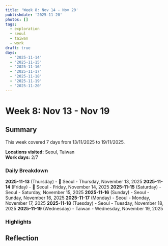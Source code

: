 ```yaml
---
title: 'Week 8: Nov 14 - Nov 20'
publishdate: '2025-11-20'
photos: []
tags:
  - exploration
  - seoul
  - taiwan
  - work
draft: true
days:
  - '2025-11-14'
  - '2025-11-15'
  - '2025-11-16'
  - '2025-11-17'
  - '2025-11-18'
  - '2025-11-19'
  - '2025-11-20'
---
```

# Week 8: Nov 13 - Nov 19

## Summary

This week covered 7 days from 13/11/2025 to 19/11/2025.

**Locations visited:** Seoul, Taiwan  
**Work days:** 2/7

### Daily Breakdown

**2025-11-13** (Thursday) - 💼 Seoul - Thursday, November 13, 2025
**2025-11-14** (Friday) - 💼 Seoul - Friday, November 14, 2025
**2025-11-15** (Saturday) - Seoul - Saturday, November 15, 2025
**2025-11-16** (Sunday) - Seoul - Sunday, November 16, 2025
**2025-11-17** (Monday) - Seoul - Monday, November 17, 2025
**2025-11-18** (Tuesday) - Seoul - Tuesday, November 18, 2025
**2025-11-19** (Wednesday) - Taiwan - Wednesday, November 19, 2025

### Highlights

<!-- Add weekly highlights here -->

## Reflection

<!-- Add weekly reflection here -->
